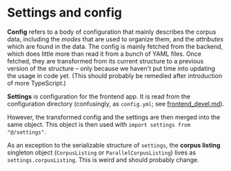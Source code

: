 # Settings and config

**Config** refers to a body of configuration that mainly describes the corpus data, including the _modes_ that are used to organize them, and the _attributes_ which are found in the data.
The config is mainly fetched from the backend, which does little more than read it from a bunch of YAML files.
Once fetched, they are transformed from its current structure to a previous version of the structure – only because we haven't put time into updating the usage in code yet.
(This should probably be remedied after introduction of more TypeScript.)

**Settings** is configuration for the frontend app. It is read from the configuration directory (confusingly, as `config.yml`; see [frontend_devel.md](../../doc/frontend_devel.md)).

However, the transformed config and the settings are then merged into the same object.
This object is then used with `import settings from "@/settings"`.

As an exception to the serializable structure of `settings`, the **corpus listing** singleton object (`CorpusListing` or `ParallelCorpusListing`) lives as `settings.corpusListing`.
This is weird and should probably change.
